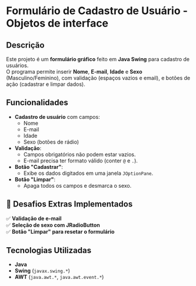 # Formulário de Cadastro de Usuário - Objetos de interface

## Descrição
Este projeto é um **formulário gráfico** feito em **Java Swing** para cadastro de usuários.  
O programa permite inserir **Nome**, **E-mail**, **Idade** e **Sexo** (Masculino/Feminino), com validação (espaços vazios e email), e botões de ação (cadastrar e limpar dados).

## Funcionalidades
- **Cadastro de usuário** com campos:
  - Nome
  - E-mail
  - Idade
  - Sexo (botões de rádio)
- **Validação**:
  - Campos obrigatórios não podem estar vazios.
  - E-mail precisa ter formato válido (conter `@` e `.`).
- **Botão "Cadastrar"**:
  - Exibe os dados digitados em uma janela `JOptionPane`.
- **Botão "Limpar"**:
  - Apaga todos os campos e desmarca o sexo.

## 🎯 Desafios Extras Implementados
✅ **Validação de e-mail**  
✅ **Seleção de sexo com JRadioButton**  
✅ **Botão "Limpar" para resetar o formulário** 

## Tecnologias Utilizadas
- **Java**
- **Swing** (`javax.swing.*`)
- **AWT** (`java.awt.*`, `java.awt.event.*`)
